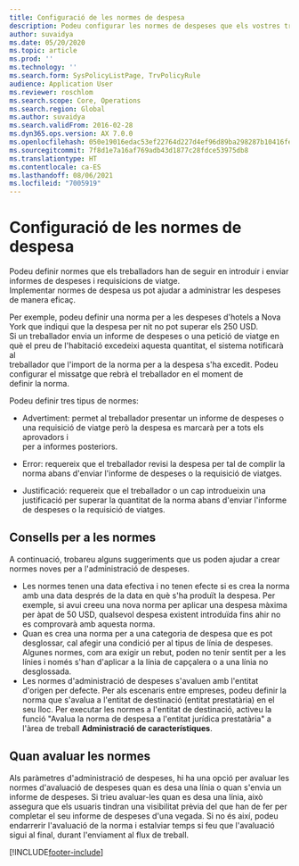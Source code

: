```yaml
---
title: Configuració de les normes de despesa
description: Podeu configurar les normes de despeses que els vostres treballadors han de seguir en introduir i enviar informes de despeses i peticions de viatge al Microsoft Dynamics 365 Finance.
author: suvaidya
ms.date: 05/20/2020
ms.topic: article
ms.prod: ''
ms.technology: ''
ms.search.form: SysPolicyListPage, TrvPolicyRule
audience: Application User
ms.reviewer: roschlom
ms.search.scope: Core, Operations
ms.search.region: Global
ms.author: suvaidya
ms.search.validFrom: 2016-02-28
ms.dyn365.ops.version: AX 7.0.0
ms.openlocfilehash: 050e19016edac53ef22764d227d4ef96d89ba298287b10416febbb55bb00973a
ms.sourcegitcommit: 7f8d1e7a16af769adb43d1877c28fdce53975db8
ms.translationtype: HT
ms.contentlocale: ca-ES
ms.lasthandoff: 08/06/2021
ms.locfileid: "7005919"
---
```

# <a name="set-up-expense-policies"></a>Configuració de les normes de despesa

Podeu definir normes que els treballadors han de seguir en introduir i enviar informes de despeses i requisicions de viatge.         
Implementar normes de despesa us pot ajudar a administrar les despeses de manera eficaç.         

Per exemple, podeu definir una norma per a les despeses d'hotels a Nova York que indiqui que la despesa per nit no pot superar els 250 USD.       
Si un treballador envia un informe de despeses o una petició de viatge en què el preu de l'habitació excedeixi aquesta quantitat, el sistema notificarà al        
treballador que l'import de la norma per a la despesa s'ha excedit. Podeu configurar el missatge que rebrà el treballador en el moment de        
definir la norma.      
        
Podeu definir tres tipus de normes:         
        
- Advertiment: permet al treballador presentar un informe de despeses o una requisició de viatge però la despesa es marcarà per a tots els aprovadors i        
  per a informes posteriors.        

- Error: requereix que el treballador revisi la despesa per tal de complir la norma abans d'enviar l'informe de despeses o la requisició de viatges.       
 
 - Justificació: requereix que el treballador o un cap introdueixin una justificació per superar la quantitat de la norma abans d'enviar l'informe de despeses o la requisició de viatges.        

## <a name="policy-tips"></a>Consells per a les normes
A continuació, trobareu alguns suggeriments que us poden ajudar a crear normes noves per a l'administració de despeses. 
* Les normes tenen una data efectiva i no tenen efecte si es crea la norma amb una data després de la data en què s'ha produït la despesa. Per exemple, si avui creeu una nova norma per aplicar una despesa màxima per àpat de 50 USD, qualsevol despesa existent introduïda fins ahir no es comprovarà amb aquesta norma.
* Quan es crea una norma per a una categoria de despesa que es pot desglossar, cal afegir una condició per al tipus de línia de despeses. Algunes normes, com ara exigir un rebut, poden no tenir sentit per a les línies i només s'han d'aplicar a la línia de capçalera o a una línia no desglossada. 
* Les normes d'administració de despeses s'avaluen amb l'entitat d'origen per defecte. Per als escenaris entre empreses, podeu definir la norma que s'avalua a l'entitat de destinació (entitat prestatària) en el seu lloc. Per executar les normes a l'entitat de destinació, activeu la funció "Avalua la norma de despesa a l'entitat jurídica prestatària" a l'àrea de treball **Administració de característiques**.

## <a name="when-to-evaluate-policies"></a>Quan avaluar les normes

Als paràmetres d'administració de despeses, hi ha una opció per avaluar les normes d'avaluació de despeses quan es desa una línia o quan s'envia un informe de despeses. Si trieu avaluar-les quan es desa una línia, això assegura que els usuaris tindran una visibilitat prèvia del que han de fer per completar el seu informe de despeses d'una vegada. Si no és així, podeu endarrerir l'avaluació de la norma i estalviar temps si feu que l'avaluació sigui al final, durant l'enviament al flux de treball.


[!INCLUDE[footer-include](../includes/footer-banner.md)]